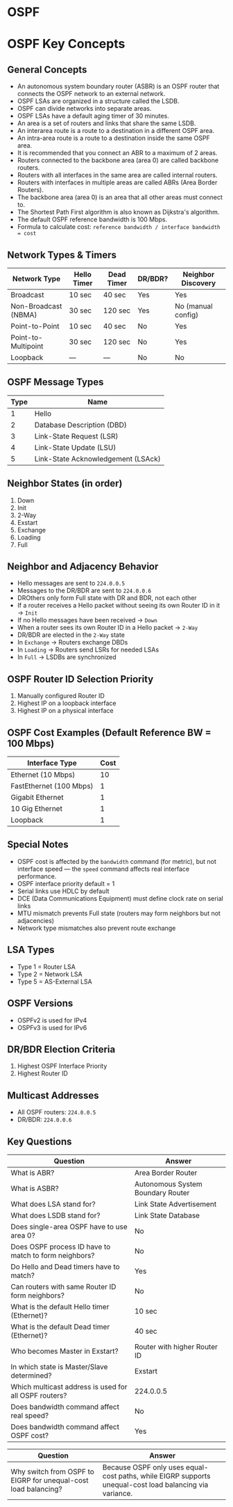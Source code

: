 # OSPF

# OSPF Key Concepts

## General Concepts
- An autonomous system boundary router (ASBR) is an OSPF router that connects the OSPF network to an external network.
- OSPF LSAs are organized in a structure called the LSDB.
- OSPF can divide networks into separate areas.
- OSPF LSAs have a default aging timer of 30 minutes.
- An area is a set of routers and links that share the same LSDB.
- An interarea route is a route to a destination in a different OSPF area.
- An intra-area route is a route to a destination inside the same OSPF area.
- It is recommended that you connect an ABR to a maximum of 2 areas.
- Routers connected to the backbone area (area 0) are called backbone routers.
- Routers with all interfaces in the same area are called internal routers.
- Routers with interfaces in multiple areas are called ABRs (Area Border Routers).
- The backbone area (area 0) is an area that all other areas must connect to.
- The Shortest Path First algorithm is also known as Dijkstra's algorithm.
- The default OSPF reference bandwidth is 100 Mbps.
- Formula to calculate cost: `reference bandwidth / interface bandwidth = cost`

## Network Types & Timers

| Network Type        | Hello Timer | Dead Timer | DR/BDR? | Neighbor Discovery |
|---------------------|-------------|------------|---------|---------------------|
| Broadcast           | 10 sec      | 40 sec     | Yes     | Yes                 |
| Non-Broadcast (NBMA)| 30 sec      | 120 sec    | Yes     | No (manual config)  |
| Point-to-Point      | 10 sec      | 40 sec     | No      | Yes                 |
| Point-to-Multipoint | 30 sec      | 120 sec    | No      | Yes                 |
| Loopback            | —           | —          | No      | No                  |

## OSPF Message Types

| Type | Name                    |
|------|-------------------------|
| 1    | Hello                   |
| 2    | Database Description (DBD) |
| 3    | Link-State Request (LSR) |
| 4    | Link-State Update (LSU)  |
| 5    | Link-State Acknowledgement (LSAck) |

## Neighbor States (in order)
1. Down  
2. Init  
3. 2-Way  
4. Exstart  
5. Exchange  
6. Loading  
7. Full  

## Neighbor and Adjacency Behavior
- Hello messages are sent to `224.0.0.5`
- Messages to the DR/BDR are sent to `224.0.0.6`
- DROthers only form Full state with DR and BDR, not each other
- If a router receives a Hello packet without seeing its own Router ID in it → `Init`
- If no Hello messages have been received → `Down`
- When a router sees its own Router ID in a Hello packet → `2-Way`
- DR/BDR are elected in the `2-Way` state
- In `Exchange` → Routers exchange DBDs
- In `Loading` → Routers send LSRs for needed LSAs
- In `Full` → LSDBs are synchronized

## OSPF Router ID Selection Priority
1. Manually configured Router ID
2. Highest IP on a loopback interface
3. Highest IP on a physical interface

## OSPF Cost Examples (Default Reference BW = 100 Mbps)

| Interface Type     | Cost |
|--------------------|------|
| Ethernet (10 Mbps) | 10   |
| FastEthernet (100 Mbps) | 1 |
| Gigabit Ethernet   | 1    |
| 10 Gig Ethernet    | 1    |
| Loopback           | 1    |

## Special Notes
- OSPF cost is affected by the `bandwidth` command (for metric), but not interface speed — the `speed` command affects real interface performance.
- OSPF interface priority default = 1
- Serial links use HDLC by default
- DCE (Data Communications Equipment) must define clock rate on serial links
- MTU mismatch prevents Full state (routers may form neighbors but not adjacencies)
- Network type mismatches also prevent route exchange

## LSA Types
- Type 1 = Router LSA
- Type 2 = Network LSA
- Type 5 = AS-External LSA

## OSPF Versions
- OSPFv2 is used for IPv4
- OSPFv3 is used for IPv6

## DR/BDR Election Criteria
1. Highest OSPF Interface Priority
2. Highest Router ID

## Multicast Addresses
- All OSPF routers: `224.0.0.5`
- DR/BDR: `224.0.0.6`

## Key Questions

| Question                                                                 | Answer                                   |
|--------------------------------------------------------------------------|------------------------------------------|
| What is ABR?                                                             | Area Border Router                        |
| What is ASBR?                                                            | Autonomous System Boundary Router         |
| What does LSA stand for?                                                 | Link State Advertisement                  |
| What does LSDB stand for?                                                | Link State Database                       |
| Does single-area OSPF have to use area 0?                                | No                                        |
| Does OSPF process ID have to match to form neighbors?                    | No                                        |
| Do Hello and Dead timers have to match?                                  | Yes                                       |
| Can routers with same Router ID form neighbors?                          | No                                        |
| What is the default Hello timer (Ethernet)?                              | 10 sec                                    |
| What is the default Dead timer (Ethernet)?                               | 40 sec                                    |
| Who becomes Master in Exstart?                                           | Router with higher Router ID              |
| In which state is Master/Slave determined?                               | Exstart                                   |
| Which multicast address is used for all OSPF routers?                    | 224.0.0.5                                 |
| Does bandwidth command affect real speed?                                | No                                        |
| Does bandwidth command affect OSPF cost?                                 | Yes                                       |

| Question                                                  | Answer                                                                                         |
|-----------------------------------------------------------|------------------------------------------------------------------------------------------------|
| Why switch from OSPF to EIGRP for unequal-cost load balancing? | Because OSPF only uses equal-cost paths, while EIGRP supports unequal-cost load balancing via variance. |
